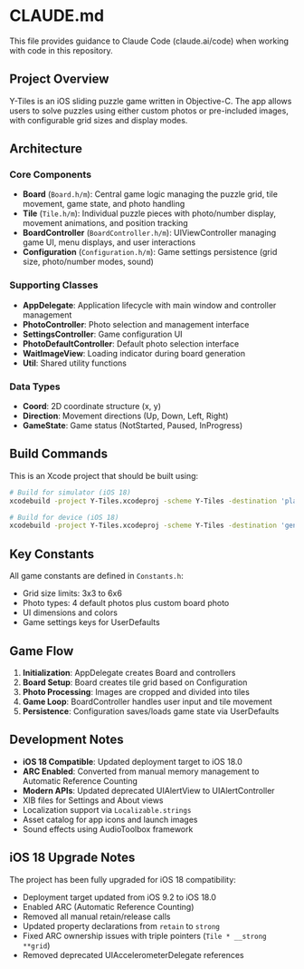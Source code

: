 # CLAUDE.md

This file provides guidance to Claude Code (claude.ai/code) when working with code in this repository.

## Project Overview

Y-Tiles is an iOS sliding puzzle game written in Objective-C. The app allows users to solve puzzles using either custom photos or pre-included images, with configurable grid sizes and display modes.

## Architecture

### Core Components

- **Board** (`Board.h/m`): Central game logic managing the puzzle grid, tile movement, game state, and photo handling
- **Tile** (`Tile.h/m`): Individual puzzle pieces with photo/number display, movement animations, and position tracking
- **BoardController** (`BoardController.h/m`): UIViewController managing game UI, menu displays, and user interactions
- **Configuration** (`Configuration.h/m`): Game settings persistence (grid size, photo/number modes, sound)

### Supporting Classes

- **AppDelegate**: Application lifecycle with main window and controller management
- **PhotoController**: Photo selection and management interface
- **SettingsController**: Game configuration UI
- **PhotoDefaultController**: Default photo selection interface
- **WaitImageView**: Loading indicator during board generation
- **Util**: Shared utility functions

### Data Types

- **Coord**: 2D coordinate structure (x, y)
- **Direction**: Movement directions (Up, Down, Left, Right)
- **GameState**: Game status (NotStarted, Paused, InProgress)

## Build Commands

This is an Xcode project that should be built using:

```bash
# Build for simulator (iOS 18)
xcodebuild -project Y-Tiles.xcodeproj -scheme Y-Tiles -destination 'platform=iOS Simulator,name=iPhone 16' build

# Build for device (iOS 18)
xcodebuild -project Y-Tiles.xcodeproj -scheme Y-Tiles -destination 'generic/platform=iOS' build
```

## Key Constants

All game constants are defined in `Constants.h`:
- Grid size limits: 3x3 to 6x6
- Photo types: 4 default photos plus custom board photo
- UI dimensions and colors
- Game settings keys for UserDefaults

## Game Flow

1. **Initialization**: AppDelegate creates Board and controllers
2. **Board Setup**: Board creates tile grid based on Configuration
3. **Photo Processing**: Images are cropped and divided into tiles
4. **Game Loop**: BoardController handles user input and tile movement
5. **Persistence**: Configuration saves/loads game state via UserDefaults

## Development Notes

- **iOS 18 Compatible**: Updated deployment target to iOS 18.0
- **ARC Enabled**: Converted from manual memory management to Automatic Reference Counting
- **Modern APIs**: Updated deprecated UIAlertView to UIAlertController
- XIB files for Settings and About views
- Localization support via `Localizable.strings`
- Asset catalog for app icons and launch images
- Sound effects using AudioToolbox framework

## iOS 18 Upgrade Notes

The project has been fully upgraded for iOS 18 compatibility:
- Deployment target updated from iOS 9.2 to iOS 18.0
- Enabled ARC (Automatic Reference Counting)
- Removed all manual retain/release calls
- Updated property declarations from `retain` to `strong`
- Fixed ARC ownership issues with triple pointers (`Tile * __strong **grid`)
- Removed deprecated UIAccelerometerDelegate references